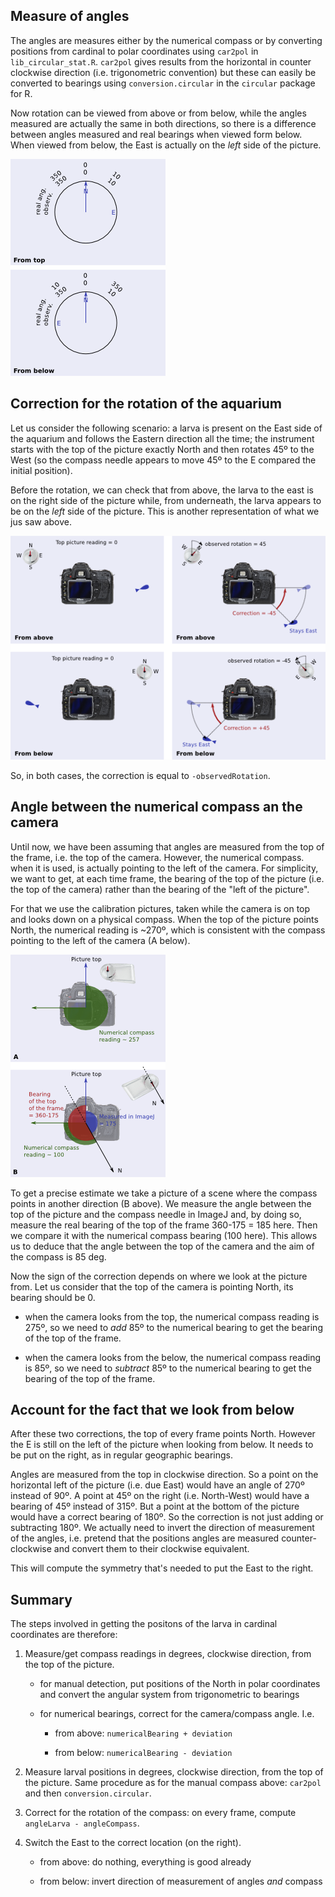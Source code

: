 ## Measure of angles

The angles are measures either by the numerical compass or by converting positions from cardinal to polar coordinates using `car2pol` in `lib_circular_stat.R`. `car2pol` gives results from the horizontal in counter clockwise direction (i.e. trigonometric convention) but these can easily be converted to bearings using `conversion.circular` in the `circular` package for R.

Now rotation can be viewed from above or from below, while the angles measured are actually the same in both directions, so there is a difference between angles measured and real bearings when viewed form below. When viewed from below, the East is actually on the _left_ side of the picture.

![Measured Angles](images/measured_angles.png)


## Correction for the rotation of the aquarium

Let us consider the following scenario: a larva is present on the East side of the aquarium and follows the Eastern direction all the time; the instrument starts with the top of the picture exactly North and then rotates 45º to the West (so the compass needle appears to move 45º to the E compared the initial position).

Before the rotation, we can check that from above, the larva to the east is on the right side of the picture while, from underneath, the larva appears to be on the _left_ side of the picture. This is another representation of what we jus saw above.

![Correction Rotation](images/correction_rotation.png)

So, in both cases, the correction is equal to `-observedRotation`.


## Angle between the numerical compass an the camera

Until now, we have been assuming that angles are measured from the top of the frame, i.e. the top of the camera. However, the numerical compass. when it is used, is actually pointing to the left of the camera. For simplicity, we want to get, at each time frame, the bearing of the top of the picture (i.e. the top of the camera) rather than the bearing of the "left of the picture".

For that we use the calibration pictures, taken while the camera is on top and looks down on a physical compass. When the top of the picture points North, the numerical reading is ~270º, which is consistent with the compass pointing to the left of the camera (A below).

![Camera Compass Angle](images/camera-compass_angle.png)

To get a precise estimate we take a picture of a scene where the compass points in another direction (B above). We measure the angle between the top of the picture and the compass needle in ImageJ and, by doing so, measure the real bearing of the top of the frame 360-175 = 185 here. Then we compare it with the numerical compass bearing (100 here). This allows us to deduce that the angle between the top of the camera and the aim of the compass is 85 deg.

Now the sign of the correction depends on where we look at the picture from. Let us consider that the top of the camera is pointing North, its bearing should be 0.

* when the camera looks from the top, the numerical compass reading is 275º, so we need to _add_ 85º to the numerical bearing to get the bearing of the top of the frame.

* when the camera looks from the below, the numerical compass reading is 85º, so we need to _subtract_ 85º to the numerical bearing to get the bearing of the top of the frame.


## Account for the fact that we look from below

After these two corrections, the top of every frame points North. However the E is still on the left of the picture when looking from below. It needs to be put on the right, as in regular geographic bearings.

Angles are measured from the top in clockwise direction. So a point on the horizontal left of the picture (i.e. due East) would have an angle of 270º instead of 90º. A point at 45º on the right (i.e. North-West) would have a bearing of 45º instead of 315º. But a point at the bottom of the picture would have a correct bearing of 180º. So the correction is not just adding or subtracting 180º. We actually need to invert the direction of measurement of the angles, i.e. pretend that the positions angles are measured counter-clockwise and convert them to their clockwise equivalent.

This will compute the symmetry that's needed to put the East to the right.


## Summary

The steps involved in getting the positons of the larva in cardinal coordinates are therefore:

1. Measure/get compass readings in degrees, clockwise direction, from the top of the picture.

	* for manual detection, put positions of the North in polar coordinates and convert the angular system from trigonometric to bearings

	* for numerical bearings, correct for the camera/compass angle. I.e.

		* from above: `numericalBearing + deviation`

		* from below: `numericalBearing - deviation`

2. Measure larval positions in degrees, clockwise direction, from the top of the picture. Same procedure as for the manual compass above: `car2pol` and then `conversion.circular`.

3. Correct for the rotation of the compass: on every frame, compute `angleLarva - angleCompass`.

4. Switch the East to the correct location (on the right).

	* from above: do nothing, everything is good already

	* from below: invert direction of measurement of angles _and_ compass
	



